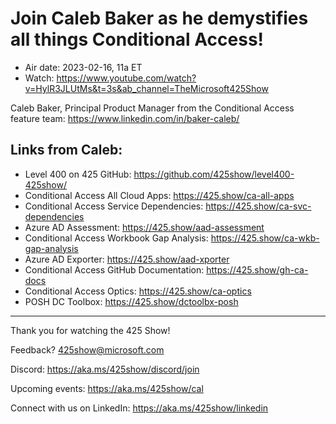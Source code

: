 # Join Caleb Baker as he demystifies all things Conditional Access!

- Air date: 2023-02-16, 11a ET
- Watch: https://www.youtube.com/watch?v=HylR3JLUtMs&t=3s&ab_channel=TheMicrosoft425Show

Caleb Baker, Principal Product Manager from the Conditional Access feature team: 
https://www.linkedin.com/in/baker-caleb/
 
## Links from Caleb:
- Level 400 on 425 GitHub: https://github.com/425show/level400-425show/
- Conditional Access All Cloud Apps: https://425.show/ca-all-apps
- Conditional Access Service Dependencies: https://425.show/ca-svc-dependencies
- Azure AD Assessment: https://425.show/aad-assessment
- Conditional Access Workbook Gap Analysis: https://425.show/ca-wkb-gap-analysis
- Azure AD Exporter: https://425.show/aad-xporter
- Conditional Access GitHub Documentation: https://425.show/gh-ca-docs
- Conditional Access Optics: https://425.show/ca-optics
- POSH DC Toolbox: https://425.show/dctoolbx-posh

--- 
Thank you for watching the 425 Show!

Feedback? 425show@microsoft.com

Discord: https://aka.ms/425show/discord/join

Upcoming events: https://aka.ms/425show/cal

Connect with us on LinkedIn: https://aka.ms/425show/linkedin